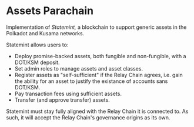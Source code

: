 # Assets Parachain

Implementation of _Statemint,_ a blockchain to support generic assets in the Polkadot and Kusama
networks.

Statemint allows users to:

- Deploy promise-backed assets, both fungible and non-fungible, with a DOT/KSM deposit.
- Set admin roles to manage assets and asset classes.
- Register assets as "self-sufficient" if the Relay Chain agrees, i.e. gain the ability for an
  asset to justify the existance of accounts sans DOT/KSM.
- Pay transaction fees using sufficient assets.
- Transfer (and approve transfer) assets.

Statemint must stay fully aligned with the Relay Chain it is connected to. As such, it will accept
the Relay Chain's governance origins as its own.
